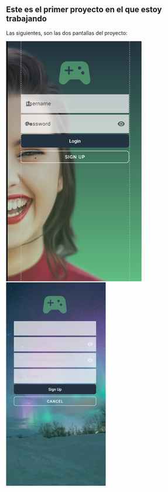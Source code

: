 ## Este es el primer proyecto en el que estoy trabajando

Las siguientes, son las dos pantallas del proyecto:

![imagen](img/captura.png)
![imagen](img/captura2.png)